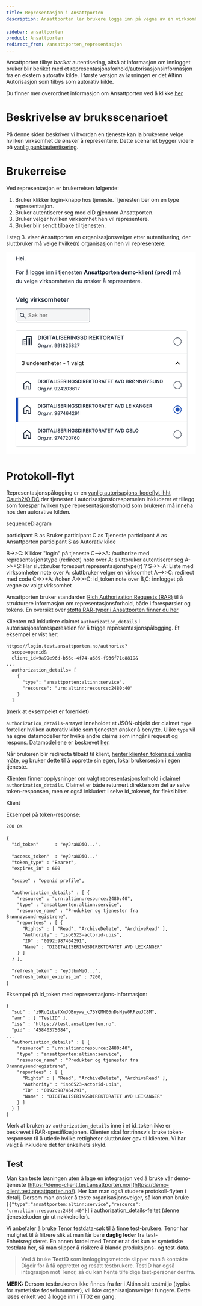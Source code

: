 ```yaml
---
title: Representasjon i Ansattporten
description: Ansattporten lar brukere logge inn på vegne av en virksomhet

sidebar: ansattporten
product: Ansattporten
redirect_from: /ansattporten_representasjon
---
```



Ansattporten tilbyr *beriket* autentisering, altså at informasjon om innlogget bruker blir beriket med et representasjonsforhold/autorisasjonsinformasjon fra en ekstern autorativ kilde.  I første versjon av løsningen er det Altinn Autorisasjon som tilbys som autorativ kilde.

Du finner mer overordnet informasjon om Ansattporten ved å klikke [her](ansattporten_om.html)

# Beskrivelse av bruksscenarioet

På denne siden beskriver vi hvordan en tjeneste kan la brukerene velge hvilken virksomhet de ønsker å representere.  Dette scenariet bygger videre på [vanlig punktautentisering](ansattporten_guide.html). 

# Brukerreise

Ved representasjon er brukerreisen følgende:

1. Bruker klikker login-knapp hos tjeneste. Tjenesten ber om en type representasjon.
2. Bruker autentiserer seg med eID gjennom Ansattporten.
3. Bruker velger hvilken virksomhet hen vil representere.
4. Bruker blir sendt tilbake til tjenesten.

I steg 3. viser Ansattporten en organisasjonsvelger etter autentisering, der sluttbruker må velge hvilke(n) organisasjon hen vil representere:

![organsisasjonsvelger](/images/ansattporten/ansattporten_orgvelger2.png)

# Protokoll-flyt

Representasjonspålogging er en [vanlig autorisasjons-kodeflyt ihht Oauth2/OIDC](ansattporten_guide.html) der tjenesten i autorisasjonsforespørselen inkluderer et tillegg som forespør hvilken type representasjonsforhold som brukeren må inneha hos den autorative kilden.

<div class="mermaid">
sequenceDiagram

participant B as Bruker
participant C as Tjeneste
participant A as Ansattporten
participant S as Autorativ kilde

B->>C: Klikker "login" på tjeneste
C-->>A: /authorize med representasjonstype (redirect)
note over A: sluttbruker autentiserer seg
A->>+S: Har sluttbruker forespurt representasjonstype(r) ?
S->>-A: Liste med virksomheter
note over A: sluttbruker velger en virksomhet
A-->>C: redirect med code
C->>+A: /token
A->>-C: id_token
note over B,C: innlogget på vegne av valgt virksomhet

</div>

Ansattporten bruker standarden [Rich Authorization Requests (RAR)](https://datatracker.ietf.org/doc/html/draft-ietf-oauth-rar) til å strukturere informasjon om representasjonsforhold, både i forespørsler og tokens.  En oversikt over [støtta RAR-typer i Ansattporten finner du her](ansattporten_rar.html)

Klienten må inkludere claimet `authorization_details` i autorisasjonsforespøreselen for å trigge representasjonspålogging.  Et eksempel er vist her:

```
https://login.test.ansattporten.no/authorize?
  scope=openid&
  client_id=9a99e96d-b56c-4f74-a689-f936f71c8819&
... 
  authorization_details= [
    {
      "type": "ansattporten:altinn:service",
      "resource": "urn:altinn:resource:2480:40"
    }
  ]
```
(merk at eksempelet er forenklet)

`authorization_details`-arrayet inneholdet et JSON-objekt der claimet `type` forteller hvilken autorativ kilde som tjenesten ønsker å benytte. Ulike `type` vil ha egne datamodeller for hvilke andre claims som inngår i request og respons.  Datamodellene er beskrevet [her](ansattporten_rar.html).


Når brukeren blir redirecta tilbakt til klient, [henter klienten tokens på vanlig måte](../../docs/idporten/oidc/oidc_protocol_token.html), og bruker dette til å opprette sin egen, lokal brukersesjon i egen tjeneste.

Klienten finner opplysninger om valgt representasjonsforhold i claimet `authorization_details`. Claimet er både returnert direkte som del av selve token-responsen, men er også inkludert i selve id_tokenet, for fleksibiltet.

Klient


Eksempel på token-response:
```
200 OK

{
  "id_token"      : "eyJraWQiO...",

  "access_token"  : "eyJraWQiO..."
  "token_type" : "Bearer",
  "expires_in" : 600

  "scope" : "openid profile",

  "authorization_details" : [ {
    "resource" : "urn:altinn:resource:2480:40",
    "type" : "ansattporten:altinn:service",
    "resource_name" : "Produkter og tjenester fra Brønnøysundregistrene",
    "reportees" : [ {
      "Rights" : [ "Read", "ArchiveDelete", "ArchiveRead" ],
      "Authority" : "iso6523-actorid-upis",
      "ID" : "0192:987464291",
      "Name" : "DIGITALISERINGSDIREKTORATET AVD LEIKANGER"
    } ]
  } ],

  "refresh_token" : "eyJlbmMiO...",
  "refresh_token_expires_in" : 7200,
}
```

Eksempel på id_token med representasjons-informasjon: 
```
{
  "sub" : "z9RuQiLefXmJOBnywa_c75YQMH05nDsHjw0RFzuJC8M",
  "amr" : [ "TestID" ],
  "iss" : "https://test.ansattporten.no",
  "pid" : "45840375084",
...
  "authorization_details" : [ {
    "resource" : "urn:altinn:resource:2480:40",
    "type" : "ansattporten:altinn:service",
    "resource_name" : "Produkter og tjenester fra Brønnøysundregistrene",
    "reportees" : [ {
      "Rights" : [ "Read", "ArchiveDelete", "ArchiveRead" ],
      "Authority" : "iso6523-actorid-upis",
      "ID" : "0192:987464291",
      "Name" : "DIGITALISERINGSDIREKTORATET AVD LEIKANGER"
    } ]
  } ]
}

```

Merk at bruken av `authorization_details` inne i et id_token ikke er beskrevet i RAR-spesifikasjonen. Klienten skal fortrinnsvis bruke token-responsen til å utlede hvilke rettigheter sluttbruker gav til klienten. Vi har valgt å inkludere det for enkelhets skyld.



## Test

Man kan teste løsningen uten å lage en integrasjon ved å bruke vår demo-tjeneste [https://demo-client.test.ansattporten.no/](https://demo-client.test.ansattporten.no/).  Her kan man også studere protokoll-flyten i detalj.   Dersom man ønsker å teste organisasjonsvelger, så kan man bruke `[{"type":"ansattporten:altinn:service","resource": "urn:altinn:resource:2480:40"}]` i authorization_details-feltet (denne tjenestekoden gir ut nøkkelroller).

Vi anbefaler å bruke [Tenor testdata-søk](https://www.skatteetaten.no/skjema/testdata/) til å finne test-brukere. Tenor har mulighet til å filtrere slik at man får bare **daglig leder** fra test-Enhetsregisteret. En annen fordel med Tenor er at det kun er syntetiske testdata her, så man slipper å risikere å blande produksjons- og test-data.

> Ved å bruke **TestID** som innloggingsmetode slipper man å kontakte Digdir for å få opprettet og resatt testbrukere.  TestID har også integrasjon mot Tenor, så du kan hente tilfeldige test-personer derifra.

**MERK:** Dersom testbrukeren ikke finnes fra før i Altinn sitt testmiljø (typisk for syntetiske fødselsnummer), vil ikke organisasjonsvelger fungere. Dette løses enkelt ved å logge inn i TT02 en gang.

